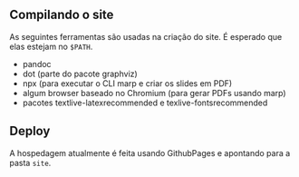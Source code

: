 

## Compilando o site

As seguintes ferramentas são usadas na criação do site. É esperado que elas estejam no `$PATH`. 

- pandoc
- dot (parte do pacote graphviz)
- npx (para executar o CLI marp e criar os slides em PDF)
- algum browser baseado no Chromium (para gerar PDFs usando marp)
- pacotes textlive-latexrecommended e texlive-fontsrecommended


## Deploy 

A hospedagem atualmente é feita usando GithubPages e apontando para a pasta `site`.  

